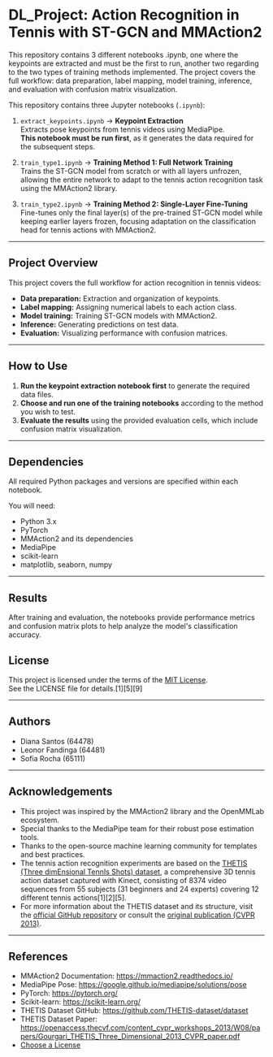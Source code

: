 # DL_Project: Action Recognition in Tennis with ST-GCN and MMAction2
This repository contains 3 different notebooks .ipynb, one where the keypoints are extracted and must be the first to run, another two regarding to the two types of training methods implemented.
The project covers the full workflow: data preparation, label mapping, model training, inference, and evaluation with confusion matrix visualization.

This repository contains three Jupyter notebooks (`.ipynb`):

1. `extract_keypoints.ipynb` → **Keypoint Extraction**  
   Extracts pose keypoints from tennis videos using MediaPipe.  
   **This notebook must be run first**, as it generates the data required for the subsequent steps.
   
2. `train_type1.ipynb` → **Training Method 1: Full Network Training**  
   Trains the ST-GCN model from scratch or with all layers unfrozen, allowing the entire network to adapt to the tennis action recognition task using the MMAction2 library.

3. `train_type2.ipynb` → **Training Method 2: Single-Layer Fine-Tuning**  
   Fine-tunes only the final layer(s) of the pre-trained ST-GCN model while keeping earlier layers frozen, focusing adaptation on the classification head for tennis actions with MMAction2.

---

## Project Overview

This project covers the full workflow for action recognition in tennis videos:

- **Data preparation:** Extraction and organization of keypoints.
- **Label mapping:** Assigning numerical labels to each action class.
- **Model training:** Training ST-GCN models with MMAction2.
- **Inference:** Generating predictions on test data.
- **Evaluation:** Visualizing performance with confusion matrices.

---

## How to Use

1. **Run the keypoint extraction notebook first** to generate the required data files.
2. **Choose and run one of the training notebooks** according to the method you wish to test.
3. **Evaluate the results** using the provided evaluation cells, which include confusion matrix visualization.

---

## Dependencies

All required Python packages and versions are specified within each notebook.

You will need:
- Python 3.x
- PyTorch
- MMAction2 and its dependencies
- MediaPipe
- scikit-learn
- matplotlib, seaborn, numpy

---

## Results

After training and evaluation, the notebooks provide performance metrics and confusion matrix plots to help analyze the model's classification accuracy.


## License

This project is licensed under the terms of the [MIT License](LICENSE).  
See the LICENSE file for details.[1][5][9]

---

## Authors

- Diana Santos (64478)  
- Leonor Fandinga (64481)  
- Sofia Rocha (65111)


---

## Acknowledgements

- This project was inspired by the MMAction2 library and the OpenMMLab ecosystem.
- Special thanks to the MediaPipe team for their robust pose estimation tools.
- Thanks to the open-source machine learning community for templates and best practices.
- The tennis action recognition experiments are based on the [THETIS (Three dimEnsional TennIs Shots) dataset](https://github.com/THETIS-dataset/dataset), a comprehensive 3D tennis action dataset captured with Kinect, consisting of 8374 video sequences from 55 subjects (31 beginners and 24 experts) covering 12 different tennis actions[1][2][5].
- For more information about the THETIS dataset and its structure, visit the [official GitHub repository](https://github.com/THETIS-dataset) or consult the [original publication (CVPR 2013)](https://openaccess.thecvf.com/content_cvpr_workshops_2013/W08/papers/Gourgari_THETIS_Three_Dimensional_2013_CVPR_paper.pdf).

---

## References

- MMAction2 Documentation: https://mmaction2.readthedocs.io/
- MediaPipe Pose: https://google.github.io/mediapipe/solutions/pose
- PyTorch: https://pytorch.org/
- Scikit-learn: https://scikit-learn.org/
- THETIS Dataset GitHub: https://github.com/THETIS-dataset/dataset
- THETIS Dataset Paper: https://openaccess.thecvf.com/content_cvpr_workshops_2013/W08/papers/Gourgari_THETIS_Three_Dimensional_2013_CVPR_paper.pdf
- [Choose a License](https://choosealicense.com/)
